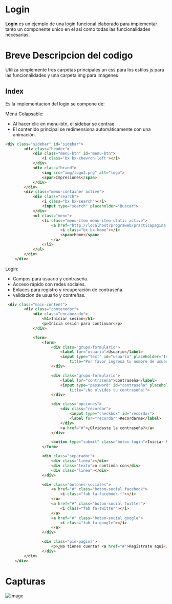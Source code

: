 # Login
**Login** es un ejemplo  de una login funcional elaborado para implementar tanto un componente unico en el asi como todas las funcionalidades necesarias.
# Breve Descripcion del codigo
Utiliza simplemente tres carpetas principales un css para los estilos js para las funcionalidades y una carpeta img para imagenes

## Index 
Es la implementacion del login se compone de:

Menú Colapsable:
* Al hacer clic en menu-btn, el sidebar se contrae.
* El contenido principal se redimensiona automáticamente con una animación.
```html
<div class="sidebar" id="sidebar">
        <div class="header">
            <div class="menu-btn" id="menu-btn">
                <i class='bx bx-chevron-left'></i>
            </div>
            <div class="brand">
                <img src="img/logo2.png" alt="logo">
                <span>Impresiones</span>
            </div>
        </div>
        <div class="menu-container active">
            <div class="search">
                <i class="bx bx-search"></i>
                <input type="search" placeholder="Buscar">
            </div>
            <ul class="menu">
                <li class="menu-item menu-item-static active">
                    <a href="http://localhost/prograweb/practicapagina.html?#" class="menu-link">
                        <i class="bx bx-home"></i>
                        <span>Home</span>
                    </a>
                </li>
            </ul>
        </div>
    </div>
```

Login:
* Campos para usuario y contraseña.
* Acceso rápido con redes sociales.
* Enlaces para registro y recuperación de contraseña.
* validacion de usuario y contreñas.
```html
 <div class="main-content">
        <div class="contenedor">
            <div class="encabezado">
                <h1>Iniciar sesion</h1>
                <p>Inicia sesión para continuar</p>
            </div>

            <form>
                <form>
                    <div class="grupo-formulario">
                        <label for="usuario">Usuario</label>
                        <input type="text" id="usuario" placeholder="Ingresa tu usuario" required
                            title="Por favor ingresa tu nombre de usuario">
                    </div>

                    <div class="grupo-formulario">
                        <label for="contraseña">Contraseña</label>
                        <input type="password" id="contraseña" placeholder="Ingresa tu contraseña" required
                            title="¡No olvides tu contraseña!">
                    </div>

                    <div class="opciones">
                        <div class="recordar">
                            <input type="checkbox" id="recordar">
                            <label for="recordar">Recordarme</label>
                        </div>
                        <a href="#">¿Olvidaste la contraseña?</a>
                    </div>

                    <button type="submit" class="boton-login">Iniciar Sesión</button>
                </form>

                <div class="separador">
                    <div class="linea"></div>
                    <div class="texto">o continúa con</div>
                    <div class="linea"></div>
                </div>

                <div class="botones-sociales">
                    <a href="#" class="boton-social facebook">
                        <i class="fab fa-facebook-f"></i>
                    </a>
                    <a href="#" class="boton-social twitter">
                        <i class="fab fa-twitter"></i>
                    </a>
                    <a href="#" class="boton-social google">
                        <i class="fab fa-google"></i>
                    </a>
                </div>

                <div class="pie-pagina">
                    <p>¿No tienes cuenta? <a href="#">Regístrate aquí</a></p>
                </div>
        </div>
    </div>
```

# Capturas
![image](https://github.com/user-attachments/assets/e26ea220-67e6-4dd8-b32c-ace144895cee)



